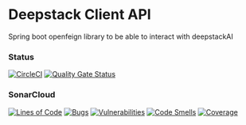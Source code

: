 # Deepstack Client API
Spring boot openfeign library to be able to interact with deepstackAI

### Status

[![CircleCI](https://circleci.com/gh/flaad/deepstack-api-client/tree/main.svg?style=svg)](https://circleci.com/gh/flaad/deepstack-api-client/tree/main)
[![Quality Gate Status](https://sonarcloud.io/api/project_badges/measure?project=net.flaad%3Adeepstack-client-api&metric=alert_status)](https://sonarcloud.io/dashboard?id=net.flaad%3Adeepstack-client-api)

### SonarCloud

[![Lines of Code](https://sonarcloud.io/api/project_badges/measure?project=net.flaad%3Adeepstack-client-api&metric=ncloc)](https://sonarcloud.io/dashboard?id=net.flaad%3Adeepstack-client-api)
[![Bugs](https://sonarcloud.io/api/project_badges/measure?project=net.flaad%3Adeepstack-client-api&metric=bugs)](https://sonarcloud.io/dashboard?id=net.flaad%3Adeepstack-client-api)
[![Vulnerabilities](https://sonarcloud.io/api/project_badges/measure?project=net.flaad%3Adeepstack-client-api&metric=vulnerabilities)](https://sonarcloud.io/dashboard?id=net.flaad%3Adeepstack-client-api)
[![Code Smells](https://sonarcloud.io/api/project_badges/measure?project=net.flaad%3Adeepstack-client-api&metric=code_smells)](https://sonarcloud.io/dashboard?id=net.flaad%3Adeepstack-client-api)
[![Coverage](https://sonarcloud.io/api/project_badges/measure?project=net.flaad%3Adeepstack-client-api&metric=coverage)](https://sonarcloud.io/dashboard?id=net.flaad%3Adeepstack-client-api)
